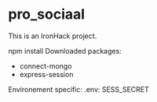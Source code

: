 # pro_sociaal
This is an IronHack project.

npm install
Downloaded packages:
- connect-mongo
- express-session

Environement specific:
.env: SESS_SECRET

